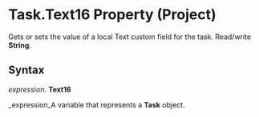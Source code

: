 
# Task.Text16 Property (Project)

Gets or sets the value of a local Text custom field for the task. Read/write  **String**.


## Syntax

 _expression_. **Text16**

 _expression_A variable that represents a  **Task** object.

